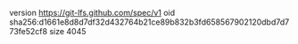 version https://git-lfs.github.com/spec/v1
oid sha256:d1661e8d8d7df32d432764b21ce89b832b3fd658567902120dbd7d773fe52cf8
size 4045

